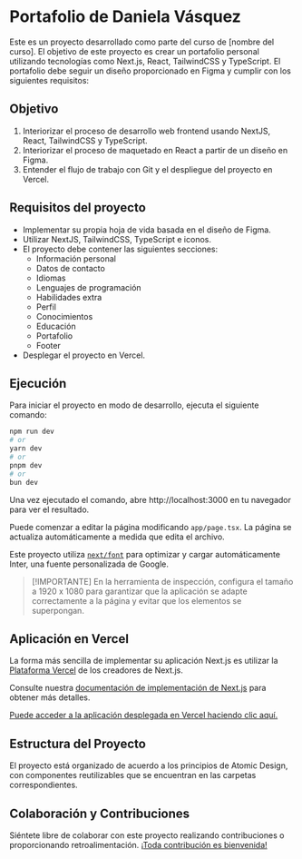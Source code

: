 # Portafolio de Daniela Vásquez

Este es un proyecto desarrollado como parte del curso de [nombre del curso]. El objetivo de este proyecto es crear un portafolio personal utilizando tecnologías como Next.js, React, TailwindCSS y TypeScript. El portafolio debe seguir un diseño proporcionado en Figma y cumplir con los siguientes requisitos:

## Objetivo
1. Interiorizar el proceso de desarrollo web frontend usando NextJS, React, TailwindCSS y TypeScript.
2. Interiorizar el proceso de maquetado en React a partir de un diseño en Figma.
3. Entender el flujo de trabajo con Git y el despliegue del proyecto en Vercel.

## Requisitos del proyecto
- Implementar su propia hoja de vida basada en el diseño de Figma.
- Utilizar NextJS, TailwindCSS, TypeScript e iconos.
- El proyecto debe contener las siguientes secciones:
  - Información personal
  - Datos de contacto
  - Idiomas
  - Lenguajes de programación
  - Habilidades extra
  - Perfil
  - Conocimientos
  - Educación
  - Portafolio
  - Footer
- Desplegar el proyecto en Vercel.

## Ejecución
Para iniciar el proyecto en modo de desarrollo, ejecuta el siguiente comando:

```bash
npm run dev
# or
yarn dev
# or
pnpm dev
# or
bun dev
```

Una vez ejecutado el comando, abre http://localhost:3000 en tu navegador para ver el resultado.

Puede comenzar a editar la página modificando `app/page.tsx`. La página se actualiza automáticamente a medida que edita el archivo.

Este proyecto utiliza [`next/font`](https://nextjs.org/docs/basic-features/font-optimization) para optimizar y cargar automáticamente Inter, una fuente personalizada de Google.

> [!IMPORTANTE]
> En la herramienta de inspección, configura el tamaño a 1920 x 1080 para garantizar que la aplicación se adapte correctamente a la página y evitar que los elementos se superpongan.

## Aplicación en Vercel

La forma más sencilla de implementar su aplicación Next.js es utilizar la [Plataforma Vercel](https://vercel.com/new?utm_medium=default-template&filter=next.js&utm_source=create-next-app&utm_campaign=create-next-app-readme) de los creadores de Next.js.

Consulte nuestra [documentación de implementación de Next.js](https://nextjs.org/docs/deployment) para obtener más detalles.

[Puede acceder a la aplicación desplegada en Vercel haciendo clic aquí.](https://portafolio-daniela-vasquez.vercel.app/)

## Estructura del Proyecto
El proyecto está organizado de acuerdo a los principios de Atomic Design, con componentes reutilizables que se encuentran en las carpetas correspondientes.

## Colaboración y Contribuciones
Siéntete libre de colaborar con este proyecto realizando contribuciones o proporcionando retroalimentación. [¡Toda contribución es bienvenida!](https://github.com/Ingenieria-Web-M-J/daniela-vasquez-londono-portafolio)